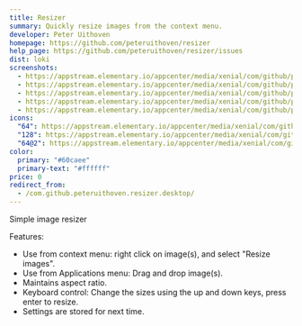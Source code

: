 ```yaml
---
title: Resizer
summary: Quickly resize images from the context menu.
developer: Peter Uithoven
homepage: https://github.com/peteruithoven/resizer
help_page: https://github.com/peteruithoven/resizer/issues
dist: loki
screenshots:
  - https://appstream.elementary.io/appcenter/media/xenial/com/github/peteruithoven.resizer.desktop/B3D4D3D67DE1EF97D951BCA041888544/screenshots/image-1_orig.png
  - https://appstream.elementary.io/appcenter/media/xenial/com/github/peteruithoven.resizer.desktop/B3D4D3D67DE1EF97D951BCA041888544/screenshots/image-2_orig.png
  - https://appstream.elementary.io/appcenter/media/xenial/com/github/peteruithoven.resizer.desktop/B3D4D3D67DE1EF97D951BCA041888544/screenshots/image-3_orig.png
  - https://appstream.elementary.io/appcenter/media/xenial/com/github/peteruithoven.resizer.desktop/B3D4D3D67DE1EF97D951BCA041888544/screenshots/image-4_orig.png
  - https://appstream.elementary.io/appcenter/media/xenial/com/github/peteruithoven.resizer.desktop/B3D4D3D67DE1EF97D951BCA041888544/screenshots/image-5_orig.png
icons:
  "64": https://appstream.elementary.io/appcenter/media/xenial/com/github/peteruithoven.resizer.desktop/B3D4D3D67DE1EF97D951BCA041888544/icons/64x64/com.github.peteruithoven.resizer_com.github.peteruithoven.resizer.png
  "128": https://appstream.elementary.io/appcenter/media/xenial/com/github/peteruithoven.resizer.desktop/B3D4D3D67DE1EF97D951BCA041888544/icons/128x128/com.github.peteruithoven.resizer_com.github.peteruithoven.resizer.png
  "64@2": https://appstream.elementary.io/appcenter/media/xenial/com/github/peteruithoven.resizer.desktop/B3D4D3D67DE1EF97D951BCA041888544/icons/64x64@2/com.github.peteruithoven.resizer_com.github.peteruithoven.resizer.png
color:
  primary: "#60caee"
  primary-text: "#ffffff"
price: 0
redirect_from:
  - /com.github.peteruithoven.resizer.desktop/
---
```


<p>Simple image resizer</p>
<p>Features:</p>
<ul>
  <li>Use from context menu: right click on image(s), and select &quot;Resize images&quot;.</li>
  <li>Use from Applications menu: Drag and drop image(s).</li>
  <li>Maintains aspect ratio.</li>
  <li>Keyboard control: Change the sizes using the up and down keys, press enter to resize.</li>
  <li>Settings are stored for next time.</li>
</ul>